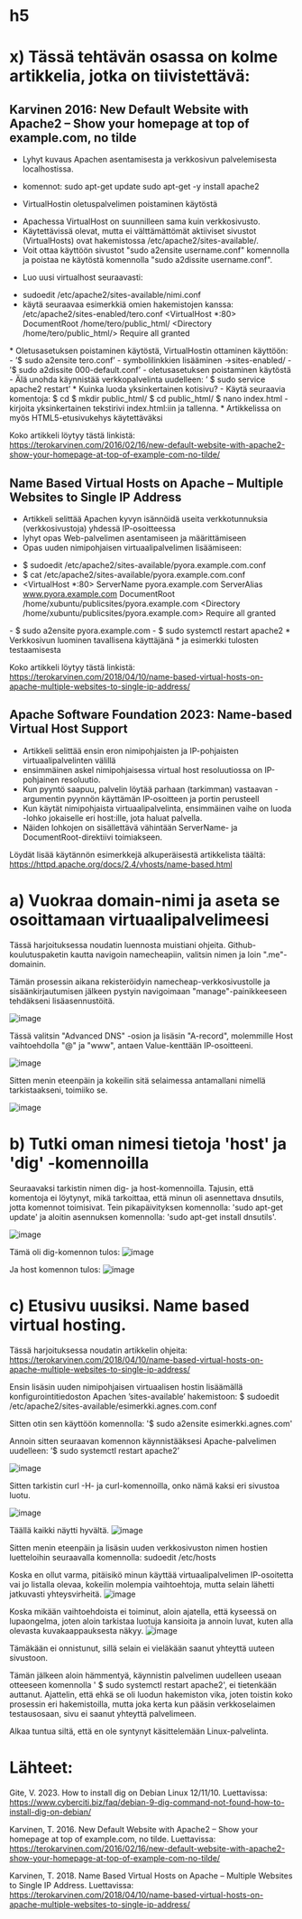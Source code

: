 # h5

# x) Tässä tehtävän osassa on kolme artikkelia, jotka on tiivistettävä:

## Karvinen 2016: New Default Website with Apache2 – Show your homepage at top of example.com, no tilde
*	Lyhyt kuvaus Apachen asentamisesta ja verkkosivun palvelemisesta localhostissa.
-	komennot: sudo apt-get update	sudo apt-get -y install apache2
*	VirtualHostin oletuspalvelimen poistaminen käytöstä
-	Apachessa VirtualHost on suunnilleen sama kuin verkkosivusto.
-	Käytettävissä olevat, mutta ei välttämättömät aktiiviset sivustot (VirtualHosts) ovat hakemistossa /etc/apache2/sites-available/.
-	Voit ottaa käyttöön sivustot "sudo a2ensite username.conf" komennolla ja poistaa ne käytöstä komennolla "sudo a2dissite username.conf".
*	Luo uusi virtualhost seuraavasti:
-	sudoedit /etc/apache2/sites-available/nimi.conf
-	käytä seuraavaa esimerkkiä omien hakemistojen kanssa:
 /etc/apache2/sites-enabled/tero.conf
<VirtualHost *:80>
DocumentRoot /home/tero/public_html/
<Directory /home/tero/public_html/>
Require all granted
</Directory>
</VirtualHost>
*	Oletusasetuksen poistaminen käytöstä, VirtualHostin ottaminen käyttöön:
-	’$ sudo a2ensite tero.conf’ - symbolilinkkien lisääminen ->sites-enabled/
-	’$ sudo a2dissite 000-default.conf’ - oletusasetuksen poistaminen käytöstä
-	Älä unohda käynnistää verkkopalvelinta uudelleen: ’ $ sudo service apache2 restart’
*	Kuinka luoda yksinkertainen kotisivu?
-	Käytä seuraavia komentoja:
$ cd
$ mkdir public_html/
$ cd public_html/
$ nano index.html
-	kirjoita yksinkertainen tekstirivi index.html:iin ja tallenna.
*	Artikkelissa on myös HTML5-etusivukehys käytettäväksi

Koko artikkeli löytyy tästä linkistä: https://terokarvinen.com/2016/02/16/new-default-website-with-apache2-show-your-homepage-at-top-of-example-com-no-tilde/ 

## Name Based Virtual Hosts on Apache – Multiple Websites to Single IP Address

*	Artikkeli selittää Apachen kyvyn isännöidä useita verkkotunnuksia (verkkosivustoja) yhdessä IP-osoitteessa
*	lyhyt opas Web-palvelimen asentamiseen ja määrittämiseen
*	Opas uuden nimipohjaisen virtuaalipalvelimen lisäämiseen:
-	$ sudoedit /etc/apache2/sites-available/pyora.example.com.conf
-	$ cat /etc/apache2/sites-available/pyora.example.com.conf
-	<VirtualHost *:80>
	 ServerName pyora.example.com
  ServerAlias www.pyora.example.com
  DocumentRoot /home/xubuntu/publicsites/pyora.example.com
 <Directory /home/xubuntu/publicsites/pyora.example.com>
  Require all granted
 </Directory>
</VirtualHost>
-	$ sudo a2ensite pyora.example.com
-	$ sudo systemctl restart apache2
*	Verkkosivun luominen tavallisena käyttäjänä
*	ja esimerkki tulosten testaamisesta

Koko artikkeli löytyy tästä linkistä: https://terokarvinen.com/2018/04/10/name-based-virtual-hosts-on-apache-multiple-websites-to-single-ip-address/ 

## Apache Software Foundation 2023: Name-based Virtual Host Support

*	Artikkeli selittää ensin eron nimipohjaisten ja IP-pohjaisten virtuaalipalvelinten välillä
* ensimmäinen askel nimipohjaisessa virtual host resoluutiossa on IP-pohjainen resoluutio.
* Kun pyyntö saapuu, palvelin löytää parhaan (tarkimman) vastaavan <VirtualHost>-argumentin pyynnön käyttämän IP-osoitteen ja portin perusteell
* Kun käytät nimipohjaista virtuaalipalvelinta, ensimmäinen vaihe on luoda <VirtualHost>-lohko jokaiselle eri host:ille, jota haluat palvella.
*	Näiden lohkojen on sisällettävä vähintään ServerName- ja DocumentRoot-direktiivi toimiakseen.

Löydät lisää käytännön esimerkkejä alkuperäisestä artikkelista täältä: https://httpd.apache.org/docs/2.4/vhosts/name-based.html 

# a) Vuokraa domain-nimi ja aseta se osoittamaan virtuaalipalvelimeesi

Tässä harjoituksessa noudatin luennosta muistiani ohjeita. Github-koulutuspaketin kautta navigoin namecheapiin, valitsin nimen ja loin ".me"-domainin.

Tämän prosessin aikana rekisteröidyin namecheap-verkkosivustolle ja sisäänkirjautumisen jälkeen pystyin navigoimaan "manage"-painikkeeseen tehdäkseni lisäasennustöitä.

 ![image](https://github.com/AgnesDerzsenyi/linuxkurssi/assets/104454979/f73ca679-1310-48e8-9023-7a34c0250c1a)


Tässä valitsin "Advanced DNS" -osion ja lisäsin "A-record", molemmille Host vaihtoehdolla "@" ja "www", antaen Value-kenttään IP-osoitteeni.

 ![image](https://github.com/AgnesDerzsenyi/linuxkurssi/assets/104454979/27b01b25-6958-40f8-bbf2-12fef403e8e8)


Sitten menin eteenpäin ja kokeilin sitä selaimessa antamallani nimellä tarkistaakseni, toimiiko se.

 ![image](https://github.com/AgnesDerzsenyi/linuxkurssi/assets/104454979/dc473bbc-2074-4adc-9c5d-ef497fe59871)



# b) Tutki oman nimesi tietoja 'host' ja 'dig' -komennoilla

Seuraavaksi tarkistin nimen dig- ja host-komennoilla. Tajusin, että komentoja ei löytynyt, mikä tarkoittaa, että minun oli asennettava dnsutils, jotta komennot toimisivat. Tein pikapäivityksen komennolla: 'sudo apt-get update' ja aloitin asennuksen komennolla: 'sudo apt-get install dnsutils'.
 
![image](https://github.com/AgnesDerzsenyi/linuxkurssi/assets/104454979/939880e1-b020-4600-bedd-aa8abe481472)


Tämä oli dig-komennon tulos: 
![image](https://github.com/AgnesDerzsenyi/linuxkurssi/assets/104454979/bd3ef1c3-5ed6-4e41-bb58-4064c6a9784a)

Ja host komennon tulos: 
![image](https://github.com/AgnesDerzsenyi/linuxkurssi/assets/104454979/6cd64281-a4af-4bed-9183-8fbc941f34c3)


# c) Etusivu uusiksi. Name based virtual hosting.

Tässä harjoituksessa noudatin artikkelin ohjeita: https://terokarvinen.com/2018/04/10/name-based-virtual-hosts-on-apache-multiple-websites-to-single-ip-address/

Ensin lisäsin uuden nimipohjaisen virtuaalisen hostin lisäämällä konfigurointitiedoston Apachen ’sites-available’ hakemistoon:
$ sudoedit /etc/apache2/sites-available/esimerkki.agnes.com.conf

Sitten otin sen käyttöön komennolla:
'$ sudo a2ensite esimerkki.agnes.com'

Annoin sitten seuraavan komennon käynnistääksesi Apache-palvelimen uudelleen:
’$ sudo systemctl restart apache2’

 ![image](https://github.com/AgnesDerzsenyi/linuxkurssi/assets/104454979/6e87668f-afe9-4deb-9ea0-f6a9ffe0fe1f)


Sitten tarkistin curl -H- ja curl-komennoilla, onko nämä kaksi eri sivustoa luotu.

 ![image](https://github.com/AgnesDerzsenyi/linuxkurssi/assets/104454979/b44ca607-12c4-4df5-8c7a-2604ee10a0e1)


Täällä kaikki näytti hyvältä.
 ![image](https://github.com/AgnesDerzsenyi/linuxkurssi/assets/104454979/136d9a1b-fad7-4254-becf-8449959bbd1d)


Sitten menin eteenpäin ja lisäsin uuden verkkosivuston nimen hostien luetteloihin seuraavalla komennolla:
sudoedit /etc/hosts

Koska en ollut varma, pitäisikö minun käyttää virtuaalipalvelimen IP-osoitetta vai jo listalla olevaa, kokeilin molempia vaihtoehtoja, mutta selain lähetti jatkuvasti yhteysvirheitä.
![image](https://github.com/AgnesDerzsenyi/linuxkurssi/assets/104454979/c70d2f9c-e066-4775-bdda-17e2d08bc6fc)

 
Koska mikään vaihtoehdoista ei toiminut, aloin ajatella, että kyseessä on lupaongelma, joten aloin tarkistaa luotuja kansioita ja annoin luvat, kuten alla olevasta kuvakaappauksesta näkyy.
![image](https://github.com/AgnesDerzsenyi/linuxkurssi/assets/104454979/2f457957-6668-4fc8-a086-20f89fb1d234)
 

Tämäkään ei onnistunut, sillä selain ei vieläkään saanut yhteyttä uuteen sivustoon.

Tämän jälkeen aloin hämmentyä, käynnistin palvelimen uudelleen useaan otteeseen komennolla ' $ sudo systemctl restart apache2', ei tietenkään auttanut. Ajattelin, että ehkä se oli luodun hakemiston vika, joten toistin koko prosessin eri hakemistoilla, mutta joka kerta kun pääsin verkkoselaimen testausosaan, sivu ei saanut yhteyttä palvelimeen.

Alkaa tuntua siltä, että en ole syntynyt käsittelemään Linux-palvelinta.

# Lähteet:
Gite, V. 2023. How to install dig on Debian Linux 12/11/10. Luettavissa: https://www.cyberciti.biz/faq/debian-9-dig-command-not-found-how-to-install-dig-on-debian/ 

Karvinen, T. 2016. New Default Website with Apache2 – Show your homepage at top of example.com, no tilde. Luettavissa: https://terokarvinen.com/2016/02/16/new-default-website-with-apache2-show-your-homepage-at-top-of-example-com-no-tilde/ 

Karvinen, T. 2018. Name Based Virtual Hosts on Apache – Multiple Websites to Single IP Address. Luettavissa: https://terokarvinen.com/2018/04/10/name-based-virtual-hosts-on-apache-multiple-websites-to-single-ip-address/ 
